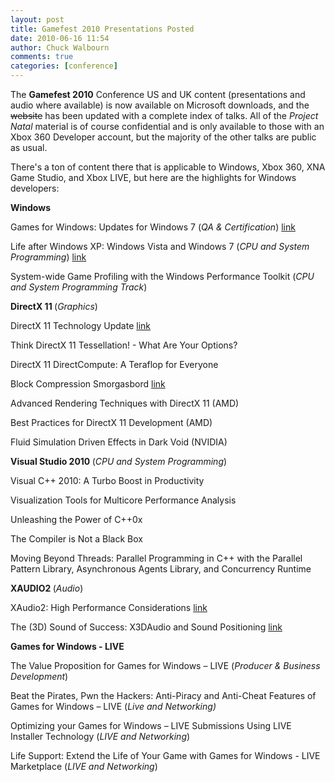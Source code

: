 ```yaml
---
layout: post
title: Gamefest 2010 Presentations Posted
date: 2010-06-16 11:54
author: Chuck Walbourn
comments: true
categories: [conference]
---
```

The <strong>Gamefest 2010</strong> Conference US and UK content (presentations and audio where available) is now available on Microsoft downloads, and the <strike>website</strike> has been updated with a complete index of talks. All of the <em>Project Natal</em> material is of course confidential and is only available to those with an Xbox 360 Developer account, but the majority of the other talks are public as usual.
<!--more-->

There's a ton of content there that is applicable to Windows, Xbox 360, XNA Game Studio, and Xbox LIVE, but here are the highlights for Windows developers:

<strong>Windows</strong>

Games for Windows: Updates for Windows 7 (<em>QA & Certification</em>) <a href="https://walbourn.github.io/download/Games-for-Windows-Updates-for-Windows-7.zip">link</a>

Life after Windows XP: Windows Vista and Windows 7 (<em>CPU and System Programming</em>) <a href="https://walbourn.github.io/download/Life-After-Windows-XP-Windows-Vista-and-Windows-7.zip">link</a>

System-wide Game Profiling with the Windows Performance Toolkit (<em>CPU and System Programming Track</em>)

<strong>DirectX 11 </strong>(<em>Graphics</em>)

DirectX 11 Technology Update <a href="https://walbourn.github.io/download/DirectX-11-Technology-Update.zip">link</a>

Think DirectX 11 Tessellation! - What Are Your Options?

DirectX 11 DirectCompute: A Teraflop for Everyone

Block Compression Smorgasbord [link](https://walbourn.github.io/download/Block-Compression-Smorgasbord.zip)

Advanced Rendering Techniques with DirectX 11 (AMD)

Best Practices for DirectX 11 Development (AMD)

Fluid Simulation Driven Effects in Dark Void (NVIDIA)

<strong>Visual Studio 2010 </strong>(<em>CPU and System Programming</em>)

Visual C++ 2010: A Turbo Boost in Productivity

Visualization Tools for Multicore Performance Analysis

Unleashing the Power of C++0x

The Compiler is Not a Black Box

Moving Beyond Threads: Parallel Programming in C++ with the Parallel Pattern Library, Asynchronous Agents Library, and Concurrency Runtime

<strong>XAUDIO2 </strong>(<em>Audio</em>)

XAudio2: High Performance Considerations [link](https://walbourn.github.io/download/XAudio2-Performance-Tips.zip)

The (3D) Sound of Success: X3DAudio and Sound Positioning [link](https://walbourn.github.io/download/The-3D-Sound-of-Success.zip)

<strong>Games for Windows - LIVE</strong>

The Value Proposition for Games for Windows – LIVE (<em>Producer & Business Development</em>)

Beat the Pirates, Pwn the Hackers: Anti-Piracy and Anti-Cheat Features of Games for Windows – LIVE (<em>Live and Networking)</em>

Optimizing your Games for Windows – LIVE Submissions Using LIVE Installer Technology (<em>LIVE and Networking</em>)

Life Support: Extend the Life of Your Game with Games for Windows - LIVE Marketplace (<em>LIVE and Networking</em>)

